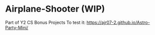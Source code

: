 # Airplane-Shooter (WIP)
Part of Y2 CS Bonus Projects
To test it: https://ajr07-2.github.io/Astro-Party-Mini/
